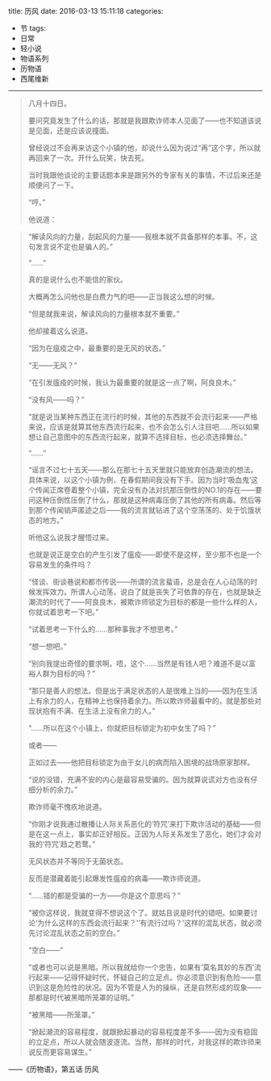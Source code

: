 title: 历风
date: 2016-03-13 15:11:18
categories:
  - 节
tags:
  - 日常
  - 轻小说
  - 物语系列
  - 历物语
  - 西尾维新
---

> 八月十四日。
>
> 要问究竟发生了什么的话，那就是我跟欺诈师本人见面了——也不知道该说是见面，还是应该说撞面。
>
> 曾经说过不会再来访这个小镇的他，却说什么因为说过“再”这个字，所以就再回来了一次。开什么玩笑，快去死。
>
> 当时我跟他谈论的主要话题本来是跟另外的专家有关的事情，不过后来还是顺便问了一下。
>
> “哼。”
>
> 他说道：
>
<!--more-->
>
> “解读风向的力量，刮起风的力量——我根本就不具备那样的本事。不，这句发言说不定也是骗人的。”
>
> “……”
>
> 真的是说什么也不能信的家伙。
>
> 大概再怎么问他也是白费力气的吧——正当我这么想的时候。
>
> “但是就我来说，解读风向的力量根本就不重要。”
>
> 他却接着这么说道。
>
> “因为在瘟疫之中，最重要的是无风的状态。”
>
> “无——无风？”
>
> “在引发瘟疫的时候，我认为最重要的就是这一点了啊，阿良良木。”
>
> “没有风——吗？”
>
> “就是说当某种东西正在流行的时候，其他的东西就不会流行起来——严格来说，应该是就算其他东西流行起来，也不会怎么引人注目吧……所以如果想让自己意图中的东西流行起来，就算不选择目标，也必须选择舞台。”
>
> “……”
>
> “谣言不过七十五天——那么在那七十五天里就只能放弃创造潮流的想法。具体来说，以这个小镇为例，在春假期间我没有下手。因为当时‘吸血鬼’这个传闻正席卷着整个小镇，完全没有办法对抗那压倒性的NO.1的存在——要问这种压倒性压倒了什么，那就是这种病毒压倒了其他的所有病毒。然后等到那个传闻销声匿迹之后——我的流言就钻进了这个空荡荡的、处于饥饿状态的地方。”
>
> 听他这么说我才醒悟过来。
>
> 也就是说正是空白的产生引发了瘟疫——即使不是这样，至少那不也是一个容易发生的条件吗？
>
> “怪谈、街谈巷说和都市传说——所谓的流言蜚语，总是会在人心动荡的时候发挥效力。所谓人心动荡，说白了就是丧失了可依靠的存在，也就是缺乏潮流的时代了——阿良良木，被欺诈师锁定为目标的都是一些什么样的人，你就试着思考一下吧。”
>
> “试着思考一下什么的……那种事我才不想思考。”
>
> “想一想吧。”
>
> “别向我提出奇怪的要求啊。唔，这个……当然是有钱人吧？难道不是以富裕人群为目标的吗？”
>
> “那只是善人的想法。但是出于满足状态的人是很难上当的——因为在生活上有余力的人，在精神上也保持着余力。所以欺诈师最看中的，就是那些对现状抱有不满、在生活上没有余力的人。”
>
> “……所以在这个小镇上，你就把目标锁定为初中女生了吗？”
>
> 或者——
>
> 正如过去——他把目标锁定为由于女儿的病而陷入困境的战场原家那样。
>
> “说的没错，充满不安的内心是最容易受骗的。因为就算说谎对方也没有仔细分析的余力。”
>
> 欺诈师毫不愧疚地说道。
>
> “你刚才说我通过散播让人际关系恶化的‘符咒’来打下欺诈活动的基础——但是在这一点上，事实却正好相反。正因为人际关系发生了恶化，她们才会对我的‘符咒’趋之若鹜。”
>
> 无风状态并不等同于无菌状态。
>
> 反而是潜藏着能引起爆发性瘟疫的病毒——欺诈师说道。
>
> “……错的都是受骗的一方——你是这个意思吗？”
>
> “被你这样说，我就变得不想说这个了。就姑且说是时代的错吧。如果要讨论‘为什么这样的东西会流行起来？’‘有流行过吗？’这样的混乱状态，就必须先讨论混乱状态之前的空白。”
>
> “空白——”
>
> “或者也可以说是黑暗。所以我就给你一个忠告，如果有‘莫名其妙的东西’流行起来——记得怀疑时代，怀疑自己的立足点。你必须意识到有危险——意识到这是危险性的状况。因为不管是人为的操纵，还是自然形成的现象——那都是时代被黑暗所笼罩的证明。”
>
> “被黑暗——所笼罩。”
>
> “掀起潮流的容易程度，就跟掀起暴动的容易程度差不多——因为没有稳固的立足点，所以人就会随波逐流。当然，那样的时代，对我这样的欺诈师来说反而更容易谋生。”

——《历物语》，第五话 历风


